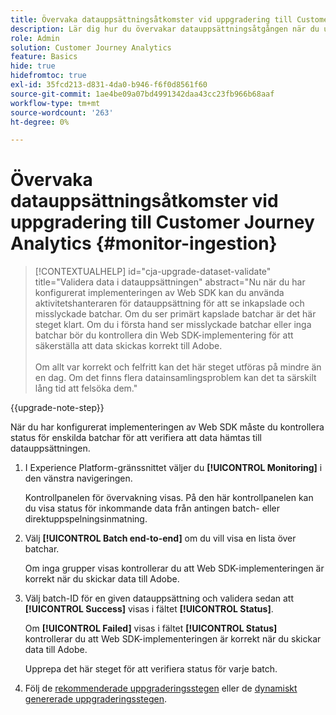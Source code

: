 ```yaml
---
title: Övervaka datauppsättningsåtkomster vid uppgradering till Customer Journey Analytics
description: Lär dig hur du övervakar datauppsättningsåtgången när du uppgraderar till Customer Journey Analytics
role: Admin
solution: Customer Journey Analytics
feature: Basics
hide: true
hidefromtoc: true
exl-id: 35fcd213-d831-4da0-b946-f6f0d8561f60
source-git-commit: 1ae4be09a07bd4991342daa43cc23fb966b68aaf
workflow-type: tm+mt
source-wordcount: '263'
ht-degree: 0%

---
```


# Övervaka datauppsättningsåtkomster vid uppgradering till Customer Journey Analytics {#monitor-ingestion}

<!-- markdownlint-disable MD034 -->

>[!CONTEXTUALHELP]
>id="cja-upgrade-dataset-validate"
>title="Validera data i datauppsättningen"
>abstract="Nu när du har konfigurerat implementeringen av Web SDK kan du använda aktivitetshanteraren för datauppsättning för att se inkapslade och misslyckade batchar. Om du ser primärt kapslade batchar är det här steget klart. Om du i första hand ser misslyckade batchar eller inga batchar bör du kontrollera din Web SDK-implementering för att säkerställa att data skickas korrekt till Adobe.<br><br>Om allt var korrekt och felfritt kan det här steget utföras på mindre än en dag. Om det finns flera datainsamlingsproblem kan det ta särskilt lång tid att felsöka dem."

<!-- markdownlint-enable MD034 -->

{{upgrade-note-step}}

<!-- Should we single source this instead of duplicate it? The following steps were copied from: /help/data-ingestion/aepwebsdk.md-->

När du har konfigurerat implementeringen av Web SDK måste du kontrollera status för enskilda batchar för att verifiera att data hämtas till datauppsättningen.

1. I Experience Platform-gränssnittet väljer du **[!UICONTROL Monitoring]** i den vänstra navigeringen.

   Kontrollpanelen för övervakning visas. På den här kontrollpanelen kan du visa status för inkommande data från antingen batch- eller direktuppspelningsinmatning.

   <!-- insert screenshot -->

1. Välj **[!UICONTROL Batch end-to-end]** om du vill visa en lista över batchar.

   Om inga grupper visas kontrollerar du att Web SDK-implementeringen är korrekt när du skickar data till Adobe.

   <!-- insert screenshot -->

1. Välj batch-ID för en given datauppsättning och validera sedan att **[!UICONTROL Success]** visas i fältet **[!UICONTROL Status]**.

   Om **[!UICONTROL Failed]** visas i fältet **[!UICONTROL Status]** kontrollerar du att Web SDK-implementeringen är korrekt när du skickar data till Adobe.

   Upprepa det här steget för att verifiera status för varje batch.

1. Följ de [rekommenderade uppgraderingsstegen](/help/getting-started/cja-upgrade/cja-upgrade-recommendations.md#recommended-upgrade-steps-for-most-organizations) eller de [dynamiskt genererade uppgraderingsstegen](https://gigazelle.github.io/cja-ttv/).

